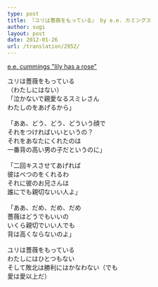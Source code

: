```yaml
---
type: post
title: 『ユリは薔薇をもっている』 by e.e. カミングス
author: sugi
layout: post
date: 2012-01-26
url: /translation/2952/
---
```

<a href="http://www.americanpoems.com/poets/eecummings/11937" onclick="_gaq.push(['_trackEvent', 'outbound-article', 'http://www.americanpoems.com/poets/eecummings/11937', 'e.e. cummings &quot;lily has a rose&quot;']);" >e.e. cummings "lily has a rose"</a>

<pre>ユリは薔薇をもっている
（わたしにはない）
「泣かないで親愛なるスミレさん
わたしのをあげるから」

「ああ、どう、どう、どういう顔で
それをつければいいというの？
それをあなたにくれたのは
一番背の高い男の子だというのに」

「二回キスさせてあげれば
彼はべつのをくれるわ
それに彼のお兄さんは
誰にでも親切ないい人よ」

「ああ、だめ、だめ、だめ
薔薇はどうでもいいの
いくら親切でいい人でも
背は高くならないのよ」

ユリは薔薇をもっている
わたしにはひとつもない
そして敗北は勝利にはかなわない（でも
愛は愛以上だ）
</pre>
